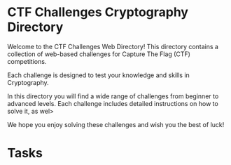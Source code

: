 # CTF Challenges Cryptography Directory

Welcome to the CTF Challenges Web Directory! This directory contains a collection of web-based challenges for Capture The Flag (CTF) competitions.

Each challenge is designed to test your knowledge and skills in Cryptography.

In this directory you will find a wide range of challenges from beginner to advanced levels. Each challenge includes detailed instructions on how to solve it, as wel>

We hope you enjoy solving these challenges and wish you the best of luck!

# Tasks
